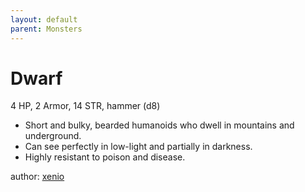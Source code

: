 ```yaml
---
layout: default
parent: Monsters
---
```

# Dwarf
4 HP, 2 Armor, 14 STR, hammer (d8)  
- Short and bulky, bearded humanoids who dwell in mountains and underground.  
- Can see perfectly in low-light and partially in darkness.  
- Highly resistant to poison and disease.  

author: [xenio](https://xenioinabottle.blogspot.com)
